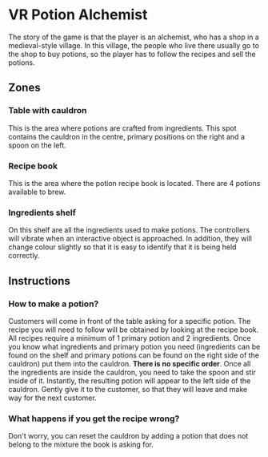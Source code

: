 # VR Potion Alchemist
The story of the game is that the player is an alchemist, who has a shop in a medieval-style village. In this village, the people who live there usually go to the shop to buy potions, so the player has to follow the recipes and sell the potions.

## Zones
### Table with cauldron
This is the area where potions are crafted from ingredients. This spot contains the cauldron in the centre, primary positions on the right and a spoon on the left.



### Recipe book
This is the area where the potion recipe book is located. There are 4 potions available to brew.


### Ingredients shelf
On this shelf are all the ingredients used to make potions. The controllers will vibrate when an interactive object is approached. In addition, they will change colour slightly so that it is easy to identify that it is being held correctly.


## Instructions
### How to make a potion?
Customers will come in front of the table asking for a specific potion. The recipe you will need to follow will be obtained by looking at the recipe book. All recipes require a minimum of 1 primary potion and 2 ingredients. Once you know what ingredients and primary potion you need (ingredients can be found on the shelf and primary potions can be found on the right side of the cauldron) put them into the cauldron. **There is no specific order**. Once all the ingredients are inside the cauldron, you need to take the spoon and stir inside of it. Instantly, the resulting potion will appear to the left side of the cauldron. Gently give it to the customer, so that they will leave and make way for the next customer.

### What happens if you get the recipe wrong?
Don't worry, you can reset the cauldron by adding a potion that does not belong to the mixture the book is asking for.